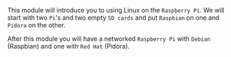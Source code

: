 This module will introduce you to using Linux on the `Raspberry Pi`. We
will start with two `Pi`'s and two empty `SD cards` and put `Raspbian`
on one and `Pidora` on the other.

After this module you will have a networked `Raspberry Pi` with `Debian`
(Raspbian) and one with `Red Hat` (Pidora).

